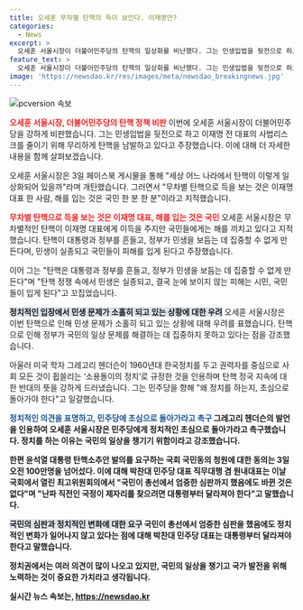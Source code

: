 ```yaml
---
title: 오세훈 무차별 탄핵의 득이 보인다. 이재명만?
categories:
  - News
excerpt: >
  오세훈 서울시장이 더불어민주당의 탄핵의 일상화를 비난했다. 그는 민생입법을 뒷전으로 하고 이재명 전 대표의 사법리스크를 줄이기 위해 무리하게 탄핵을 남발한다는 주장을 펼쳤으며, 이에 대한 우려를 나타냈다. 그는 또한 미국 학자 그레고리 헨더슨의 발언을 인용하여 소용돌이의 정치로 규정하며 민주당에 대한 비판을 펼쳤다. 또한 국민의 목소리를 반영하는 민주당의 역할에 대해 강조하며, 국민의 일상을 챙기기 위한 초심으로 돌아가야 한다고 주장했다. 이에 민주당은 이재명 전 대표의 사건을 토대로 탄핵소추 절차에 돌입했으며, 윤석열 대통령 탄핵소추안 발의를 요구하는 국민동의 청원은 100만명을 넘어섰다.
feature_text: >
  오세훈 서울시장이 더불어민주당의 탄핵의 일상화를 비난했다. 그는 민생입법을 뒷전으로 하고 이재명 전 대표의 사법리스크를 줄이기 위해 무리하게 탄핵을 남발한다는 주장을 펼쳤으며, 이에 대한 우려를 나타냈다. 그는 또한 미국 학자 그레고리 헨더슨의 발언을 인용하여 소용돌이의 정치로 규정하며 민주당에 대한 비판을 펼쳤다. 또한 국민의 목소리를 반영하는 민주당의 역할에 대해 강조하며, 국민의 일상을 챙기기 위한 초심으로 돌아가야 한다고 주장했다. 이에 민주당은 이재명 전 대표의 사건을 토대로 탄핵소추 절차에 돌입했으며, 윤석열 대통령 탄핵소추안 발의를 요구하는 국민동의 청원은 100만명을 넘어섰다.
image: 'https://newsdao.kr/res/images/meta/newsdao_breakingnews.jpg'
---
```


<p><img src="https://newsdao.kr/res/images/meta/newsdao_breakingnews.jpg" alt="pcversion 속보" /></p>

<p><b><span style="color: #ee2323;">오세훈 서울시장, 더불어민주당의 탄핵 정책 비판</span></b>
이번에 오세훈 서울시장이 더불어민주당을 강하게 비판했습니다. 그는 민생입법을 뒷전으로 하고 이재명 전 대표의 사법리스크를 줄이기 위해 무리하게 탄핵을 남발하고 있다고 주장했습니다. 이에 대해 더 자세한 내용을 함께 살펴보겠습니다.</p>

<p data-ke-size="size16">오세훈 서울시장은 3일 페이스북 게시물을 통해 "세상 어느 나라에서 탄핵이 이렇게 일상화되어 있을까"라며 개탄했습니다. 그러면서 "무차별 탄핵으로 득을 보는 것은 이재명 대표 한 사람, 해를 입는 것은 국민 한 분 한 분"이라고 지적했습니다.</p>

<p><b><span style="color: #ee2323;">무차별 탄핵으로 득을 보는 것은 이재명 대표, 해를 입는 것은 국민</span></b>
오세훈 서울시장은 무차별적인 탄핵이 이재명 대표에게 이득을 주지만 국민들에게는 해를 끼치고 있다고 지적했습니다. 탄핵이 대통령과 정부를 흔들고, 정부가 민생을 보듬는 데 집중할 수 없게 만든다며, 민생이 실종되고 국민들이 피해를 입게 된다고 주장했습니다.</p>

<p data-ke-size="size16">이어 그는 "탄핵은 대통령과 정부를 흔들고, 정부가 민생을 보듬는 데 집중할 수 없게 만든다"며 "탄핵 정쟁 속에서 민생은 실종되고, 결국 눈에 보이지 않는 피해는 시민, 국민들이 입게 된다"고 꼬집었습니다.</p>

<p><b><span style="background-color: #21538527;">정치적인 입장에서 민생 문제가 소홀히 되고 있는 상황에 대한 우려</span></b>
오세훈 서울시장은 이번 탄핵으로 인해 민생 문제가 소홀히 되고 있는 상황에 대해 우려를 표했습니다. 탄핵으로 인해 정부가 국민의 일상 문제를 해결하는 데 집중하지 못하고 있다는 점을 강조했습니다.</p>

<p data-ke-size="size16">아울러 미국 학자 그레고리 헨더슨이 1960년대 한국정치를 두고 권력자를 중심으로 사회 모든 것이 휩쓸리는 ‘소용돌이의 정치’로 규정한 것을 인용하며 탄핵 정국 지속에 대한 반대의 뜻을 강하게 드러냈습니다. 그는 민주당을 향해 "왜 정치를 하는지, 초심으로 돌아가야 한다"고 일갈했습니다.</p>

<p><b><span style="color: #1a5490;">정치적인 의견을 표명하고, 민주당에 초심으로 돌아가라고 촉구</span><b>
그레고리 헨더슨의 발언을 인용하여 오세훈 서울시장은 민주당에게 정치적인 초심으로 돌아가라고 촉구했습니다. 정치를 하는 이유는 국민의 일상을 챙기기 위함이라고 강조했습니다.</p>

<p data-ke-size="size16">한편 윤석열 대통령 탄핵소추안 발의를 요구하는 국회 국민동의 청원에 대한 동의는 3일 오전 100만명을 넘어섰다. 이에 대해 박찬대 민주당 대표 직무대행 겸 원내대표는 이날 국회에서 열린 최고위원회의에서 "국민이 총선에서 엄중한 심판까지 했음에도 바뀐 것은 없다"며 "난파 직전인 국정이 제자리를 찾으려면 대통령부터 달라져야 한다"고 말했습니다.</p>

<p><b><span style="background-color: #21538527;">국민의 심판과 정치적인 변화에 대한 요구</span></b>
국민이 총선에서 엄중한 심판을 했음에도 정치적인 변화가 일어나지 않고 있다는 점에 대해 박찬대 민주당 대표는 대통령부터 달라져야 한다고 말했습니다.</p>

<p>정치권에서는 여러 의견이 많이 나오고 있지만, 국민의 일상을 챙기고 국가 발전을 위해 노력하는 것이 중요한 가치라고 생각됩니다.</p>
실시간 뉴스 속보는, <a href="https://newsdao.kr" rel="dofollow">https://newsdao.kr</a>


